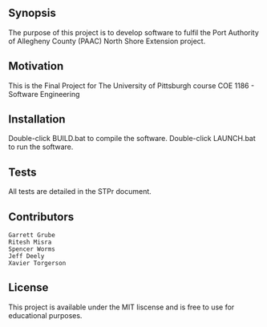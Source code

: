 ## Synopsis

The purpose of this project is to develop software to fulfil the Port Authority of Allegheny County (PAAC) North Shore Extension project.

## Motivation

This is the Final Project for The University of Pittsburgh course COE 1186 - Software Engineering

## Installation

Double-click BUILD.bat to compile the software.
Double-click LAUNCH.bat to run the software.

## Tests

All tests are detailed in the STPr document.

## Contributors

	Garrett Grube
	Ritesh Misra
	Spencer Worms
	Jeff Deely
	Xavier Torgerson

## License

This project is available under the MIT liscense and is free to use for educational purposes.


